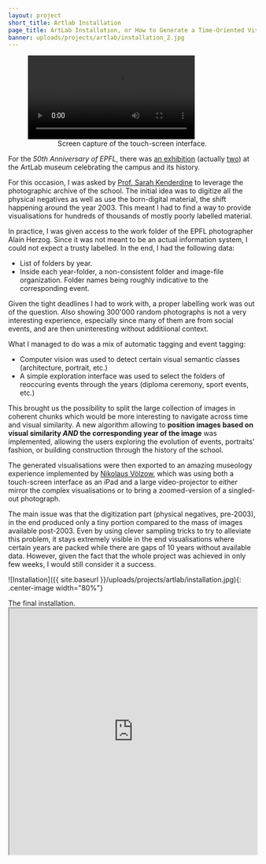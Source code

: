 ```yaml
---
layout: project
short_title: Artlab Installation
page_title: ArtLab Installation, or How to Generate a Time-Oriented Visual Space from Folders of Photographs
banner: uploads/projects/artlab/installation_2.jpg
---
```


<figure>
<video width="80%" controls autoplay class="center-image">
  <source src="{{ site.baseurl }}/uploads/projects/artlab/demo.mp4" type="video/mp4">
Your browser does not support the video tag.
</video>
<center>Screen capture of the touch-screen interface.</center>
</figure>

For the _50th Anniversary of EPFL_, there was [an exhibition](https://www.epfl.ch/campus/art-culture/museum-exhibitions/artlab/infinity-room-2-2/) (actually [two](https://www.epfl.ch/campus/art-culture/museum-exhibitions/artlab/current-exhibitions/infinity-room-i/)) at the ArtLab museum celebrating the campus and its history.

For this occasion, I was asked by [Prof. Sarah Kenderdine](https://sarahkenderdine.info/bio-and-cv) to leverage the photographic archive of the school. The initial idea was to digitize all the physical negatives as well as use the born-digital material, the shift happening around the year 2003. This meant I had to find a way to provide visualisations for hundreds of thousands of mostly poorly labelled material.

In practice, I was given access to the work folder of the EPFL photographer Alain Herzog. Since it was not meant to be an actual information system, I could not expect a trusty labelled. In the end, I had the following data:

- List of folders by year.
- Inside each year-folder, a non-consistent folder and image-file organization. Folder names being roughly indicative to the corresponding event.

Given the tight deadlines I had to work with, a proper labelling work was out of the question. Also showing 300'000 random photographs is not a very interesting experience, especially since many of them are from social events, and are then uninteresting without additiional context.

What I managed to do was a mix of automatic tagging and event tagging:

- Computer vision was used to detect certain visual semantic classes (architecture, portrait, etc.)
- A simple exploration interface was used to select the folders of reoccuring events through the years (diploma ceremony, sport events, etc.)

This brought us the possibility to split the large collection of images in coherent chunks which would be more interesting to navigate across time and visual similarity. A new algorithm allowing to **position images based on visual similarity _AND_ the corresponding year of the image** was implemented, allowing the users exploring the evolution of events, portraits' fashion, or building construction through the history of the school.

The generated visualisations were then exported to an amazing museology experience implemented by [Nikolaus Völzow](https://voelzow.de/), which was using both a touch-screen interface as an iPad and a large video-projector to either mirror the complex visualisations or to bring a zoomed-version of a singled-out photograph.

The main issue was that the digitization part (physical negatives, pre-2003), in the end produced only a tiny portion compared to the mass of images available post-2003. Even by using clever sampling tricks to try to alleviate this problem, it stays extremely visible in the end visualisations where certain years are packed while there are gaps of 10 years without available data. However, given the fact that the whole project was achieved in only few weeks, I would still consider it a success.

![Installation]({{ site.baseurl }}/uploads/projects/artlab/installation.jpg){: .center-image width="80%"}
<figcaption markdown="1">
The final installation.
</figcaption>

<iframe width="100%" height="500px"
    src="https://www.youtube.com/embed/4vWaYj26WsQ">
</iframe>

